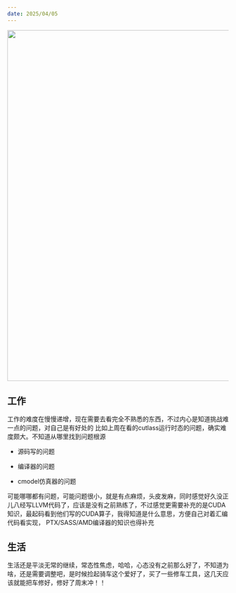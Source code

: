 ```yaml
---
date: 2025/04/05
---
```


<img src="/assets/04.jpg" width="800" />

## 工作

工作的难度在慢慢递增，现在需要去看完全不熟悉的东西，不过内心是知道挑战难一点的问题，对自己是有好处的
比如上周在看的cutlass运行时态的问题，确实难度颇大。不知道从哪里找到问题根源

* 源码写的问题

* 编译器的问题

* cmodel仿真器的问题

可能哪哪都有问题，可能问题很小，就是有点麻烦，头皮发麻，同时感觉好久没正儿八经写LLVM代码了，应该是没有之前熟练了，不过感觉更需要补充的是CUDA知识，最起码看到他们写的CUDA算子，我得知道是什么意思，方便自己对着汇编代码看实现， PTX/SASS/AMD编译器的知识也得补充

## 生活

生活还是平淡无常的继续，常态性焦虑，哈哈，心态没有之前那么好了，不知道为啥，还是需要调整吧，是时候捡起骑车这个爱好了，买了一些修车工具，这几天应该就能把车修好，修好了周末冲！！
